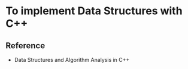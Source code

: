 # To implement Data Structures with C++

## Reference

- Data Structures and Algorithm Analysis in C++
